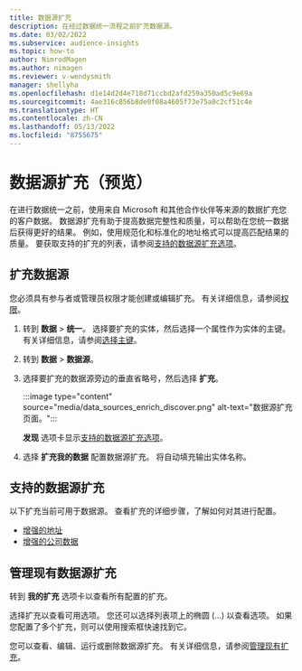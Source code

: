 ```yaml
---
title: 数据源扩充
description: 在经过数据统一流程之前扩充数据源。
ms.date: 03/02/2022
ms.subservice: audience-insights
ms.topic: how-to
author: NimrodMagen
ms.author: nimagen
ms.reviewer: v-wendysmith
manager: shellyha
ms.openlocfilehash: d1e14d2d4e718d71ccbd2afd259a350ad5c9e69a
ms.sourcegitcommit: 4ae316c856b8de0f08a4605f73e75a8c2cf51c4e
ms.translationtype: HT
ms.contentlocale: zh-CN
ms.lasthandoff: 05/13/2022
ms.locfileid: "8755675"
---
```

# <a name="enrichment-for-data-sources-preview"></a>数据源扩充（预览）

在进行数据统一之前，使用来自 Microsoft 和其他合作伙伴等来源的数据扩充您的客户数据。 数据源扩充有助于提高数据完整性和质量，可以帮助在您统一数据后获得更好的结果。 例如，使用规范化和标准化的地址格式可以提高匹配结果的质量。 要获取支持的扩充的列表，请参阅[支持的数据源扩充选项](#supported-data-source-enrichments)。

## <a name="enrich-a-data-source"></a>扩充数据源

您必须具有参与者或管理员权限才能创建或编辑扩充。 有关详细信息，请参阅[权限](permissions.md)。  

1. 转到 **数据** > **统一**。 选择要扩充的实体，然后选择一个属性作为实体的主键。 有关详细信息，请参阅[选择主键](map-entities.md#select-primary-key-and-semantic-type-for-attributes)。

1. 转到 **数据** > **数据源**。

1. 选择要扩充的数据源旁边的垂直省略号，然后选择 **扩充**。

   :::image type="content" source="media/data_sources_enrich_discover.png" alt-text="数据源扩充页面。":::

   **发现** 选项卡显示[支持的数据源扩充选项](#supported-data-source-enrichments)。

1. 选择 **扩充我的数据** 配置数据源扩充。 将自动填充输出实体名称。

## <a name="supported-data-source-enrichments"></a>支持的数据源扩充

以下扩充当前可用于数据源。 查看扩充的详细步骤，了解如何对其进行配置。

- [增强的地址](enrichment-enhanced-addresses.md)
- [增强的公司数据](enrichment-enhanced-company-data.md)

## <a name="manage-existing-data-source-enrichments"></a>管理现有数据源扩充

转到 **我的扩充** 选项卡以查看所有配置的扩充。

选择扩充以查看可用选项。 您还可以选择列表项上的椭圆 (...) 以查看选项。 如果您配置了多个扩充，则可以使用搜索框快速找到它。

您可以查看、编辑、运行或删除数据源扩充。 有关详细信息，请参阅[管理现有扩充](enrichment-hub.md)。
